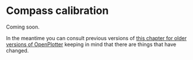 # Compass calibration

Coming soon.

In the meantime you can consult previous versions of [this chapter for older versions of OpenPlotter](https://openplotter.readthedocs.io/3.x.x/pypilot/calibration.html) keeping in mind that there are things that have changed.